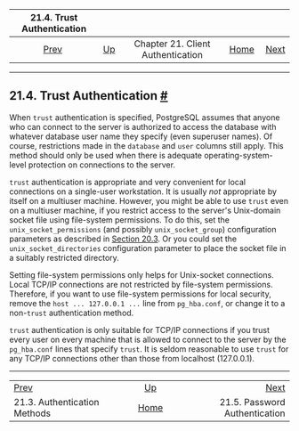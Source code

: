 

|                 21.4. Trust Authentication                |                                                                      |                                   |                                                       |                                                             |
| :-------------------------------------------------------: | :------------------------------------------------------------------- | :-------------------------------: | ----------------------------------------------------: | ----------------------------------------------------------: |
| [Prev](auth-methods.html "21.3. Authentication Methods")  | [Up](client-authentication.html "Chapter 21. Client Authentication") | Chapter 21. Client Authentication | [Home](index.html "PostgreSQL 17devel Documentation") |  [Next](auth-password.html "21.5. Password Authentication") |

***

## 21.4. Trust Authentication [#](#AUTH-TRUST)

When `trust` authentication is specified, PostgreSQL assumes that anyone who can connect to the server is authorized to access the database with whatever database user name they specify (even superuser names). Of course, restrictions made in the `database` and `user` columns still apply. This method should only be used when there is adequate operating-system-level protection on connections to the server.

`trust` authentication is appropriate and very convenient for local connections on a single-user workstation. It is usually *not* appropriate by itself on a multiuser machine. However, you might be able to use `trust` even on a multiuser machine, if you restrict access to the server's Unix-domain socket file using file-system permissions. To do this, set the `unix_socket_permissions` (and possibly `unix_socket_group`) configuration parameters as described in [Section 20.3](runtime-config-connection.html "20.3. Connections and Authentication"). Or you could set the `unix_socket_directories` configuration parameter to place the socket file in a suitably restricted directory.

Setting file-system permissions only helps for Unix-socket connections. Local TCP/IP connections are not restricted by file-system permissions. Therefore, if you want to use file-system permissions for local security, remove the `host ... 127.0.0.1 ...` line from `pg_hba.conf`, or change it to a non-`trust` authentication method.

`trust` authentication is only suitable for TCP/IP connections if you trust every user on every machine that is allowed to connect to the server by the `pg_hba.conf` lines that specify `trust`. It is seldom reasonable to use `trust` for any TCP/IP connections other than those from localhost (127.0.0.1).

***

|                                                           |                                                                      |                                                             |
| :-------------------------------------------------------- | :------------------------------------------------------------------: | ----------------------------------------------------------: |
| [Prev](auth-methods.html "21.3. Authentication Methods")  | [Up](client-authentication.html "Chapter 21. Client Authentication") |  [Next](auth-password.html "21.5. Password Authentication") |
| 21.3. Authentication Methods                              |         [Home](index.html "PostgreSQL 17devel Documentation")        |                               21.5. Password Authentication |
